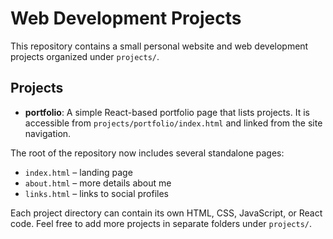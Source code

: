 # Web Development Projects

This repository contains a small personal website and web development projects organized under `projects/`.

## Projects

- **portfolio**: A simple React-based portfolio page that lists projects. It is accessible from `projects/portfolio/index.html` and linked from the site navigation.

The root of the repository now includes several standalone pages:

- `index.html` &ndash; landing page
- `about.html` &ndash; more details about me
- `links.html` &ndash; links to social profiles

Each project directory can contain its own HTML, CSS, JavaScript, or React code. Feel free to add more projects in separate folders under `projects/`.
